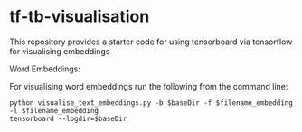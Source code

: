 # tf-tb-visualisation
This repository provides a starter code for using tensorboard via tensorflow for visualising embeddings

Word Embeddings:

For visualising word embeddings run the following from the command line:
```
python visualise_text_embeddings.py -b $baseDir -f $filename_embedding -l $filename_embedding
tensorboard --logdir=$baseDir
```


